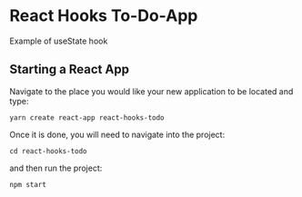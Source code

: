 # React Hooks To-Do-App

Example of useState hook

## Starting a React App

Navigate to the place you would like your new application to be located and type:

`yarn create react-app react-hooks-todo`

Once it is done, you will need to navigate into the project:

`cd react-hooks-todo`

and then run the project:

`npm start`

